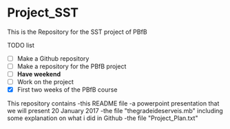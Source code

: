 # Project_SST
This is the Repository for the SST project of PBfB


TODO list
- [ ] Make a Github repository
- [ ] Make a repository for the PBfB project
- [ ] **Have weekend**
- [ ] Work on the project
- [x] First two weeks of the PBfB course

This repository contains
-this README file
-a powerpoint presentation that we will present 20 January 2017
-the file "thegradeideserveis.mb" including some explanation on what i did in Github
-the file "Project_Plan.txt"
